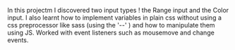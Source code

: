 In this projectm I discovered two input types ! the Range input and the Color input. 
I also learnt how to implement variables in plain css without using a css preprocessor like sass (using the '--' ) and how to manipulate them using JS. 
Worked with event listeners such as mousemove and change events.